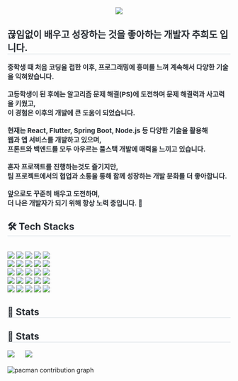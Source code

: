 

   <div align= "center">
    <img src="https://capsule-render.vercel.app/api?type=venom&height=200&color=gradient&text=Monkshark's-nl-Github&textBg=false&section=header&fontSize=50&fontAlign=50&fontAlignY=47"/>
    </div>
    <div style="text-align: left;"> 
    <h2 style="border-bottom: 1px solid #d8dee4; color: #282d33;"> 끊임없이 배우고 성장하는 것을 좋아하는 개발자 추희도 입니다. </h2>  
   <div style="font-weight: 700; font-size: 15px; text-align: left; color: #282d33;">
       중학생 때 처음 코딩을 접한 이후, 프로그래밍에 흥미를 느껴 계속해서 다양한 기술을 익혀왔습니다.<br><br>
       고등학생이 된 후에는 알고리즘 문제 해결(PS)에 도전하며 문제 해결력과 사고력을 키웠고,<br>
       이 경험은 이후의 개발에 큰 도움이 되었습니다.<br><br>
       현재는 React, Flutter, Spring Boot, Node.js 등 다양한 기술을 활용해<br>
       웹과 앱 서비스를 개발하고 있으며,<br>
       프론트와 백엔드를 모두 아우르는 풀스택 개발에 매력을 느끼고 있습니다.<br><br>
       혼자 프로잭트를 진행하는것도 즐기지만,<br>
       팀 프로젝트에서의 협업과 소통을 통해 함께 성장하는 개발 문화를 더 좋아합니다.<br><br>
       앞으로도 꾸준히 배우고 도전하며,<br>
       더 나은 개발자가 되기 위해 항상 노력 중입니다. 🚀
   </div>
    <div style="text-align: left;">
    <h2 style="border-bottom: 1px solid #d8dee4; color: #282d33;"> 🛠️ Tech Stacks </h2> <br> 
    <div style="margin: ; text-align: left;" "text-align: left;"> <img src="https://img.shields.io/badge/HTML5-E34F26?style=flat-square&logo=HTML5&logoColor=white">
          <img src="https://img.shields.io/badge/CSS3-1572B6?style=flat-square&logo=CSS3&logoColor=white">
          <img src="https://img.shields.io/badge/Javascript-F7DF1E?style=flat-square&logo=Javascript&logoColor=white">
          <img src="https://img.shields.io/badge/Java-007396?style=flat-square&logo=Java&logoColor=white">
          <img src="https://img.shields.io/badge/Python-3776AB?style=flat-square&logo=Python&logoColor=white">
          <br/><img src="https://img.shields.io/badge/Android-3DDC84?style=flat-square&logo=Android&logoColor=white">
          <img src="https://img.shields.io/badge/Flutter-02569B?style=flat-square&logo=Flutter&logoColor=white">
          <img src="https://img.shields.io/badge/React-61DAFB?style=flat-square&logo=React&logoColor=white">
          <img src="https://img.shields.io/badge/ReactNative-61DAFB?style=flat-square&logo=React&logoColor=white">
          <img src="https://img.shields.io/badge/Next.js-000000?style=flat-square&logo=Next.js&logoColor=white">
          <br/><img src="https://img.shields.io/badge/Spring-6DB33F?style=flat-square&logo=Spring&logoColor=white">
          <img src="https://img.shields.io/badge/Spring Boot-6DB33F?style=flat-square&logo=Spring Boot&logoColor=white">
          <img src="https://img.shields.io/badge/MySQL-4479A1?style=flat-square&logo=MySQL&logoColor=white">
          <img src="https://img.shields.io/badge/MongoDB-47A248?style=flat-square&logo=MongoDB&logoColor=white">
          <img src="https://img.shields.io/badge/Express-000000?style=flat-square&logo=Express&logoColor=white">
          <br/><img src="https://img.shields.io/badge/Node.js-339933?style=flat-square&logo=Node.js&logoColor=white">
          <img src="https://img.shields.io/badge/Tailwind CSS-06B6D4?style=flat-square&logo=Tailwind CSS&logoColor=white">
          <img src="https://img.shields.io/badge/Go-00ADD8?style=flat-square&logo=Go&logoColor=white">
          <img src="https://img.shields.io/badge/Tensorflow-FF6F00?style=flat-square&logo=Tensorflow&logoColor=white">
          <img src="https://img.shields.io/badge/jQuery-0769AD?style=flat-square&logo=jQuery&logoColor=white">
          <br/><img src="https://img.shields.io/badge/Discord-5865F2?style=flat-square&logo=Discord&logoColor=white">
          <img src="https://img.shields.io/badge/Git-F05032?style=flat-square&logo=Git&logoColor=white">
          <img src="https://img.shields.io/badge/Github-181717?style=flat-square&logo=Github&logoColor=white">
          <img src="https://img.shields.io/badge/Notion-000000?style=flat-square&logo=Notion&logoColor=white">
          <img src="https://img.shields.io/badge/Docker-2496ED?style=flat-square&logo=Docker&logoColor=white">
          <br/></div>
    </div>
    <div style="text-align: left;"> 
<h2 style="border-bottom: 1px solid #d8dee4; color: #282d33;"> 🏅 Stats </h2>

<div style="text-align: left;"> 
  <h2 style="border-bottom: 1px solid #d8dee4; color: #282d33;"> 🏅 Stats </h2>

  <div style="text-align: left;">
    <img src="http://mazassumnida.wtf/api/v2/generate_badge?boj=manner0814" style="margin-right: 20px;" />
    <img src="https://github-readme-stats.vercel.app/api/top-langs/?username=Monkshark&layout=compact&bg_color=180,000000,&title_color=000000&text_color=000000" />
  </div>

  <br/>

  <picture>
    <source media="(prefers-color-scheme: dark)" srcset="https://raw.githubusercontent.com/monkshark/monkshark/output/pacman-contribution-graph-dark.svg">
    <source media="(prefers-color-scheme: light)" srcset="https://raw.githubusercontent.com/monkshark/monkshark/output/pacman-contribution-graph.svg">
    <img alt="pacman contribution graph" src="https://raw.githubusercontent.com/monkshark/monkshark/output/pacman-contribution-graph.svg">
  </picture>
</div>




    
